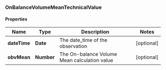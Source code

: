 ### OnBalanceVolumeMeanTechnicalValue

#### Properties
Name | Type | Description | Notes
------------ | ------------- | ------------- | -------------
**dateTime** | **Date** | The date_time of the observation | [optional] 
**obvMean** | **Number** | The On-balance Volume Mean calculation value | [optional] 



